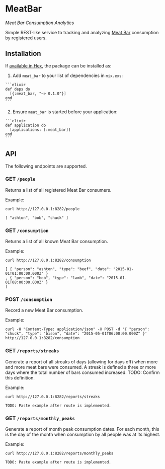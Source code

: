 # MeatBar

*Meat Bar Consumption Analytics*

Simple REST-like service to tracking and analyzing [Meat Bar](http://)
consumption by registered users.

## Installation

If [available in Hex](https://hex.pm/docs/publish), the package can be installed as:

  1. Add `meat_bar` to your list of dependencies in `mix.exs`:

    ```elixir
    def deps do
      [{:meat_bar, "~> 0.1.0"}]
    end
    ```

  2. Ensure `meat_bar` is started before your application:

    ```elixir
    def application do
      [applications: [:meat_bar]]
    end
    ```

## API

The following endpoints are supported.

### GET `/people`

Returns a list of all registered Meat Bar consumers.

Example:
```
curl http://127.0.0.1:8282/people

[ "ashton", "bob", "chuck" ]
```

### GET `/consumption`

Returns a list of all known Meat Bar consumption.

Example:
```
curl http://127.0.0.1:8282/consumption

[ { "person": "ashton", "type": "beef", "date": "2015-01-01T01:00:00.000Z" }
, { "person": "bob", "type": "lamb", "date": "2015-01-01T08:00:00.000Z" }
]
```

### POST `/consumption`

Record a new Meat Bar consumption.

Example:
```
curl -H "Content-Type: application/json" -X POST -d '{ "person": "chuck", "type": "bison", "date": "2015-05-01T06:00:00.000Z" }' http://127.0.0.1:8282/consumption
```

### GET `/reports/streaks`

Generate a report of all streaks of days (allowing for days off) when more and
more meat bars were consumed. A streak is defined a three or more days where the
total number of bars consumed increased. TODO: Confirm this definition.

Example:
```
curl http://127.0.0.1:8282/reports/streaks

TODO: Paste example after route is implemented.
```

### GET `/reports/monthly_peaks`

Generate a report of month peak consumption dates. For each month, this is the
day of the month when consumption by all people was at its highest.

Example:
```
curl http://127.0.0.1:8282/reports/monthly_peaks

TODO: Paste example after route is implemented.
```
